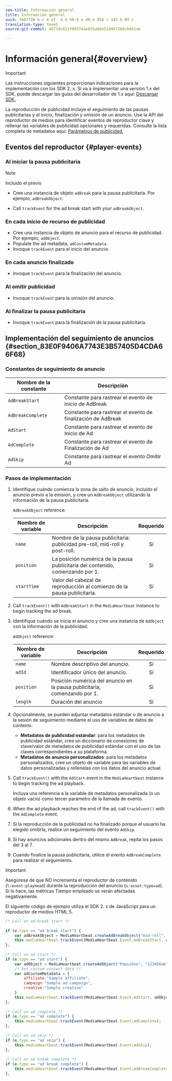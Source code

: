 ```yaml
---
seo-title: Información general
title: Información general
uuid: 1607798 b-c 6 ef -4 d 60-8 e 40-e 958 c 345 b 09 c
translation-type: tm+mt
source-git-commit: 46710c621f00374aeb55a88e51d4b720dcb941a6

---
```



# Información general{#overview}

>[!IMPORTANT]
>
>Las instrucciones siguientes proporcionan indicaciones para la implementación con los SDK 2. x. Si va a implementar una versión 1.x del SDK, puede descargar las guías del desarrollador de 1.x aquí: [Descargar SDK.](/help/sdk-implement/download-sdks.md)

La reproducción de publicidad incluye el seguimiento de las pausas publicitarias y el inicio, finalización y omisión de un anuncio. Use la API del reproductor de medios para identificar eventos de reproductor clave y rellenar las variables de publicidad opcionales y requeridas. Consulte la lista completa de metadatos aquí: [Parámetros de publicidad.](/help/metrics-and-metadata/ad-parameters.md)

## Eventos del reproductor {#player-events}


### Al iniciar la pausa publicitaria

>[!NOTE]
>Incluido el previo

* Cree una instancia de objeto `adBreak` para la pausa publicitaria. Por ejemplo, `adBreakObject`.

* Call `trackEvent` for the ad break start with your `adBreakObject`.

### En cada inicio de recurso de publicidad

* Cree una instancia de objeto de anuncio para el recurso de publicidad. Por ejemplo, `adObject`.
* Populate the ad metadata, `adCustomMetadata`.
* Invoque `trackEvent` para el inicio del anuncio.

### En cada anuncio finalizado

* Invoque `trackEvent` para la finalización del anuncio.

### Al omitir publicidad

* Invoque `trackEvent` para la omisión del anuncio.

### Al finalizar la pausa publicitaria

* Invoque `trackEvent` para la finalización de la pausa publicitaria.

## Implementación del seguimiento de anuncios {#section_83E0F9406A7743E3B57405D4CDA66F68}

### Constantes de seguimiento de anuncio

| Nombre de la constante | Descripción   |
|---|---|
| `AdBreakStart` | Constante para rastrear el evento de inicio de AdBreak |
| `AdBreakComplete` | Constante para rastrear el evento de finalización de AdBreak |
| `AdStart` | Constante para rastrear el evento de Inicio de Ad |
| `AdComplete` | Constante para rastrear el evento de Finalización de Ad |
| `AdSkip` | Constante para rastrear el evento Omitir Ad |

### Pasos de implementación

1. Identifique cuándo comienza la zona de salto de anuncio, incluido el anuncio previo a la emisión, y cree un `AdBreakObject` utilizando la información de la pausa publicitaria.

   `AdBreakObject` reference:

   | Nombre de variable | Descripción | Requerido |
   | --- | --- | :---: |
   | `name` | Nombre de la pausa publicitaria: publicidad pre-roll, mid-roll y post-roll. | Sí |
   | `position` | La posición numérica de la pausa publicitaria del contenido, comenzando por 1. | Sí |
   | `startTime` | Valor del cabezal de reproducción al comienzo de la pausa publicitaria. | Sí |

1. Call `trackEvent()` with `AdBreakStart` in the `MediaHeartbeat` instance to begin tracking the ad break.

1. Identifique cuándo se inicia el anuncio y cree una instancia de `AdObject` con la información de la publicidad.

   `AdObject` reference:

   | Nombre de variable | Descripción | Requerido |
   | --- | --- | :---: |
   | `name` | Nombre descriptivo del anuncio. | Sí |
   | `adId` | Identificador único del anuncio. | Sí |
   | `position` | Posición numérica del anuncio en la pausa publicitaria, comenzando por 1. | Sí |
   | `length` | Duración del anuncio | Sí |

1. Opcionalmente, se pueden adjuntar metadatos estándar o de anuncio a la sesión de seguimiento mediante el uso de variables de datos de contexto.

   * **Metadatos de publicidad estándar**: para los metadatos de publicidad estándar, cree un diccionario de conexiones de clave/valor de metadatos de publicidad estándar con el uso de las claves correspondientes a su plataforma.
   * **Metadatos de anuncio personalizados**: para los metadatos personalizados, cree un objeto de variable para las variables de datos personalizadas y rellénelas con los datos del anuncio actual.

1. Call `trackEvent()` with the `AdStart` event in the `MediaHeartbeat` instance to begin tracking the ad playback.

   Incluya una referencia a la variable de metadatos personalizada (o un objeto vacío) como tercer parámetro de la llamada de evento.

1. When the ad playback reaches the end of the ad, call `trackEvent()` with the `AdComplete` event.

1. Si la reproducción de la publicidad no ha finalizado porque el usuario ha elegido omitirla, realice un seguimiento del evento `AdSkip`.
1. Si hay anuncios adicionales dentro del mismo `AdBreak`, repita los pasos del 3 al 7.
1. Cuando finalice la pausa publicitaria, utilice el evento `AdBreakComplete` para realizar el seguimiento.

>[!IMPORTANT]
>
>Asegúrese de que NO incrementa el reproductor de contenido (`l:event:playhead`) durante la reproducción del anuncio (`s:asset:type=ad`). Si lo hace, las métricas Tiempo empleado se verán afectadas negativamente.

El siguiente código de ejemplo utiliza el SDK 2. x de JavaScript para un reproductor de medios HTML 5.

```js
/* Call on ad break start */ 
 
if (e.type == "ad break start") { 
    var adBreakObject = MediaHeartbeat.createAdBreakObject("mid-roll", 2, 500); 
    this.mediaHeartbeat.trackEvent(MediaHeartbeat.Event.AdBreakStart, adBreakObject); 
}; 
 
/* Call on ad start */ 
if (e.type == "ad start") { 
    var adObject = MediaHeartbeat.createAdObject("PepsiOne", "123456ab", 1, 30); 
    /* Set custom context data */ 
    var adCustomMetadata = { 
        affiliate:"Sample affiliate", 
        campaign:"Sample ad campaign", 
        creative:"Sample creative" 
    } 
    this.mediaHeartbeat.trackEvent(MediaHeartbeat.Event.AdStart, adObject, adCustomMetadata); 
}; 
 
/* Call on ad complete */ 
if (e.type == "ad complete") { 
    this.mediaHeartbeat.trackEvent(MediaHeartbeat.Event.AdComplete); 
}; 
 
/* Call on ad skip */ 
if (e.type == "ad skip") { 
    this.mediaHeartbeat.trackEvent(MediaHeartbeat.Event.AdSkip); 
}; 
     
/* Call on ad break complete */ 
if (e.type == "ad break complete") { 
    this.mediaHeartbeat.trackEvent(MediaHeartbeat.Event.AdBreakComplete); 
}; 
```

